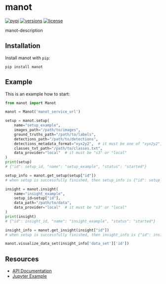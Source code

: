 manot
=============

[![pypi](https://img.shields.io/pypi/v/manot.svg)](https://pypi.python.org/pypi/pydantic)
[![versions](https://img.shields.io/pypi/pyversions/manot.svg)](https://github.com/pydantic/pydantic)
[![license](https://img.shields.io/github/license/manot-client/manot-client.svg)](https://github.com/manotai/manot-client/blob/main/LICENSE)

manot-description

Installation
------------

Install manot with `pip`:

    pip install manot

Example
-------

This is an example how to start:

```python
from manot import Manot

manot = Manot('manot_service_url')
```

```python
setup = manot.setup(
    name="setup_example",
    images_path="/path/to/images",
    ground_truths_path="/path/to/labels",
    detections_path="/path/to/detections",
    detections_metadata_format="xyx2y2",  # it must be one of "xyx2y2", "xywh", or "cxcywh"
    classes_txt_path="/path/to/classes.txt",
    data_provider="local"  # it must be "s3" or "local"
)
print(setup)
# {"id": setup_id, "name": "setup_example", "status": "started"}

setup_info = manot.get_setup(setup["id"])
# when setup is successfully finished, then setup_info is {"id": setup_id, "name": "setup_example", "status": "started"}

```

```python
insight = manot.insight(
    name="insight_example",
    setup_id=setup["id"],
    data_path="/path/to/data",
    data_provider="local"  # it must be "s3" or "local"
)
print(insight)
# {"id": insight_id, "name": "insight_example", "status": "started"}

insight_info = manot.get_insight(insight["id"])
# when setup is successfully finished, then insight_info is {"id": insight_id, "name": "setup_example", "status": "started"}
```

```python
manot.visualize_data_set(insight_info['data_set']['id'])
```


Resources
---------

- [API Documentation](https://api.manot.ai/api-documentation/v1)
- [Jupyter Example](https://github.com/manotai/manot-client/blob/main/manot-client-notebook.ipynb)

[//]: # (- [pypi]&#40;https://pypi.python.org/pypi/manot&#41; )
